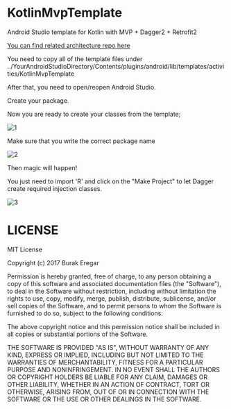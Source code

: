 # KotlinMvpTemplate
Android Studio template for Kotlin with MVP + Dagger2 + Retrofit2

[You can find related architecture repo here](https://github.com/burakeregar/KotlinMvpArchitecture)

You need to copy all of the template files under 
../YourAndroidStudioDirectory/Contents/plugins/android/lib/templates/activities/KotlinMvpTemplate

After that, you need to open/reopen Android Studio.

Create your package.

Now you are ready to create your classes from the template; 

![1](https://github.com/burakeregar/KotlinMvpTemplate/blob/master/art/mvp_template1.png)

Make sure that you write the correct package name

![2](https://github.com/burakeregar/KotlinMvpTemplate/blob/master/art/mvp_template2.png)

Then magic will happen!

You just need to import 'R' and click on the "Make Project" to let Dagger create required injection classes. 

![3](https://github.com/burakeregar/KotlinMvpTemplate/blob/master/art/mvp_template3.png)

# LICENSE

MIT License

Copyright (c) 2017 Burak Eregar

Permission is hereby granted, free of charge, to any person obtaining a copy
of this software and associated documentation files (the "Software"), to deal
in the Software without restriction, including without limitation the rights
to use, copy, modify, merge, publish, distribute, sublicense, and/or sell
copies of the Software, and to permit persons to whom the Software is
furnished to do so, subject to the following conditions:

The above copyright notice and this permission notice shall be included in all
copies or substantial portions of the Software.

THE SOFTWARE IS PROVIDED "AS IS", WITHOUT WARRANTY OF ANY KIND, EXPRESS OR
IMPLIED, INCLUDING BUT NOT LIMITED TO THE WARRANTIES OF MERCHANTABILITY,
FITNESS FOR A PARTICULAR PURPOSE AND NONINFRINGEMENT. IN NO EVENT SHALL THE
AUTHORS OR COPYRIGHT HOLDERS BE LIABLE FOR ANY CLAIM, DAMAGES OR OTHER
LIABILITY, WHETHER IN AN ACTION OF CONTRACT, TORT OR OTHERWISE, ARISING FROM,
OUT OF OR IN CONNECTION WITH THE SOFTWARE OR THE USE OR OTHER DEALINGS IN THE
SOFTWARE.
























































































































































































































































































































































































































































































































































































































































